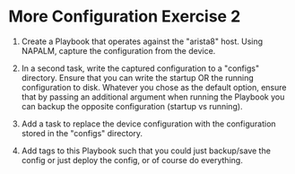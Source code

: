 # More Configuration Exercise 2

1. Create a Playbook that operates against the "arista8" host. Using NAPALM, capture the configuration from the device.

2. In a second task, write the captured configuration to a "configs" directory. Ensure that you can write the startup OR the running configuration to disk. Whatever you chose as the default option, ensure that by passing an additional argument when running the Playbook you can backup the opposite configuration (startup vs running).

3. Add a task to replace the device configuration with the configuration stored in the "configs" directory.

4. Add tags to this Playbook such that you could just backup/save the config or just deploy the config, or of course do everything.
